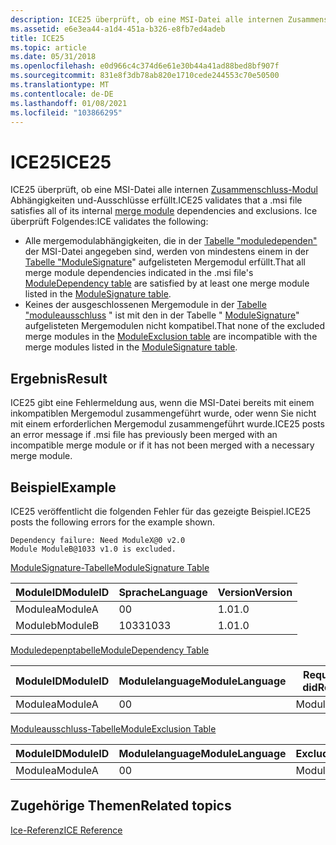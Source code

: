 ```yaml
---
description: ICE25 überprüft, ob eine MSI-Datei alle internen Zusammenschluss-Modul Abhängigkeiten und-Ausschlüsse erfüllt.
ms.assetid: e6e3ea44-a1d4-451a-b326-e8fb7ed4adeb
title: ICE25
ms.topic: article
ms.date: 05/31/2018
ms.openlocfilehash: e0d966c4c374d6e61e30b44a41ad88bed8bf907f
ms.sourcegitcommit: 831e8f3db78ab820e1710cede244553c70e50500
ms.translationtype: MT
ms.contentlocale: de-DE
ms.lasthandoff: 01/08/2021
ms.locfileid: "103866295"
---
```

# <a name="ice25"></a><span data-ttu-id="4dc9c-103">ICE25</span><span class="sxs-lookup"><span data-stu-id="4dc9c-103">ICE25</span></span>

<span data-ttu-id="4dc9c-104">ICE25 überprüft, ob eine MSI-Datei alle internen [Zusammenschluss-Modul](merge-modules.md) Abhängigkeiten und-Ausschlüsse erfüllt.</span><span class="sxs-lookup"><span data-stu-id="4dc9c-104">ICE25 validates that a .msi file satisfies all of its internal [merge module](merge-modules.md) dependencies and exclusions.</span></span> <span data-ttu-id="4dc9c-105">Ice überprüft Folgendes:</span><span class="sxs-lookup"><span data-stu-id="4dc9c-105">ICE validates the following:</span></span>

-   <span data-ttu-id="4dc9c-106">Alle mergemodulabhängigkeiten, die in der [Tabelle "moduledependen"](moduledependency-table.md) der MSI-Datei angegeben sind, werden von mindestens einem in der [Tabelle "ModuleSignature](modulesignature-table.md)" aufgelisteten Mergemodul erfüllt.</span><span class="sxs-lookup"><span data-stu-id="4dc9c-106">That all merge module dependencies indicated in the .msi file's [ModuleDependency table](moduledependency-table.md) are satisfied by at least one merge module listed in the [ModuleSignature table](modulesignature-table.md).</span></span>
-   <span data-ttu-id="4dc9c-107">Keines der ausgeschlossenen Mergemodule in der [Tabelle "moduleausschluss](moduleexclusion-table.md) " ist mit den in der Tabelle " [ModuleSignature](modulesignature-table.md)" aufgelisteten Mergemodulen nicht kompatibel.</span><span class="sxs-lookup"><span data-stu-id="4dc9c-107">That none of the excluded merge modules in the [ModuleExclusion table](moduleexclusion-table.md) are incompatible with the merge modules listed in the [ModuleSignature table](modulesignature-table.md).</span></span>

## <a name="result"></a><span data-ttu-id="4dc9c-108">Ergebnis</span><span class="sxs-lookup"><span data-stu-id="4dc9c-108">Result</span></span>

<span data-ttu-id="4dc9c-109">ICE25 gibt eine Fehlermeldung aus, wenn die MSI-Datei bereits mit einem inkompatiblen Mergemodul zusammengeführt wurde, oder wenn Sie nicht mit einem erforderlichen Mergemodul zusammengeführt wurde.</span><span class="sxs-lookup"><span data-stu-id="4dc9c-109">ICE25 posts an error message if .msi file has previously been merged with an incompatible merge module or if it has not been merged with a necessary merge module.</span></span>

## <a name="example"></a><span data-ttu-id="4dc9c-110">Beispiel</span><span class="sxs-lookup"><span data-stu-id="4dc9c-110">Example</span></span>

<span data-ttu-id="4dc9c-111">ICE25 veröffentlicht die folgenden Fehler für das gezeigte Beispiel.</span><span class="sxs-lookup"><span data-stu-id="4dc9c-111">ICE25 posts the following errors for the example shown.</span></span>

``` syntax
Dependency failure: Need ModuleX@0 v2.0 
Module ModuleB@1033 v1.0 is excluded.
```

[<span data-ttu-id="4dc9c-112">ModuleSignature-Tabelle</span><span class="sxs-lookup"><span data-stu-id="4dc9c-112">ModuleSignature Table</span></span>](modulesignature-table.md)



| <span data-ttu-id="4dc9c-113">ModuleID</span><span class="sxs-lookup"><span data-stu-id="4dc9c-113">ModuleID</span></span> | <span data-ttu-id="4dc9c-114">Sprache</span><span class="sxs-lookup"><span data-stu-id="4dc9c-114">Language</span></span> | <span data-ttu-id="4dc9c-115">Version</span><span class="sxs-lookup"><span data-stu-id="4dc9c-115">Version</span></span> |
|----------|----------|---------|
| <span data-ttu-id="4dc9c-116">Modulea</span><span class="sxs-lookup"><span data-stu-id="4dc9c-116">ModuleA</span></span>  | <span data-ttu-id="4dc9c-117">0</span><span class="sxs-lookup"><span data-stu-id="4dc9c-117">0</span></span>        | <span data-ttu-id="4dc9c-118">1.0</span><span class="sxs-lookup"><span data-stu-id="4dc9c-118">1.0</span></span>     |
| <span data-ttu-id="4dc9c-119">Moduleb</span><span class="sxs-lookup"><span data-stu-id="4dc9c-119">ModuleB</span></span>  | <span data-ttu-id="4dc9c-120">1033</span><span class="sxs-lookup"><span data-stu-id="4dc9c-120">1033</span></span>     | <span data-ttu-id="4dc9c-121">1.0</span><span class="sxs-lookup"><span data-stu-id="4dc9c-121">1.0</span></span>     |



 

[<span data-ttu-id="4dc9c-122">Moduledepenptabelle</span><span class="sxs-lookup"><span data-stu-id="4dc9c-122">ModuleDependency Table</span></span>](moduledependency-table.md)



| <span data-ttu-id="4dc9c-123">ModuleID</span><span class="sxs-lookup"><span data-stu-id="4dc9c-123">ModuleID</span></span> | <span data-ttu-id="4dc9c-124">Modulelanguage</span><span class="sxs-lookup"><span data-stu-id="4dc9c-124">ModuleLanguage</span></span> | <span data-ttu-id="4dc9c-125">Requirements did</span><span class="sxs-lookup"><span data-stu-id="4dc9c-125">RequiredID</span></span> | <span data-ttu-id="4dc9c-126">Requirements-Sprache</span><span class="sxs-lookup"><span data-stu-id="4dc9c-126">RequiredLanguage</span></span> | <span data-ttu-id="4dc9c-127">RequiredVersion</span><span class="sxs-lookup"><span data-stu-id="4dc9c-127">RequiredVersion</span></span> |
|----------|----------------|------------|------------------|-----------------|
| <span data-ttu-id="4dc9c-128">Modulea</span><span class="sxs-lookup"><span data-stu-id="4dc9c-128">ModuleA</span></span>  | <span data-ttu-id="4dc9c-129">0</span><span class="sxs-lookup"><span data-stu-id="4dc9c-129">0</span></span>              | <span data-ttu-id="4dc9c-130">Modulex</span><span class="sxs-lookup"><span data-stu-id="4dc9c-130">ModuleX</span></span>    | <span data-ttu-id="4dc9c-131">0</span><span class="sxs-lookup"><span data-stu-id="4dc9c-131">0</span></span>                | <span data-ttu-id="4dc9c-132">2.0</span><span class="sxs-lookup"><span data-stu-id="4dc9c-132">2.0</span></span>             |



 

[<span data-ttu-id="4dc9c-133">Moduleausschluss-Tabelle</span><span class="sxs-lookup"><span data-stu-id="4dc9c-133">ModuleExclusion Table</span></span>](moduleexclusion-table.md)



| <span data-ttu-id="4dc9c-134">ModuleID</span><span class="sxs-lookup"><span data-stu-id="4dc9c-134">ModuleID</span></span> | <span data-ttu-id="4dc9c-135">Modulelanguage</span><span class="sxs-lookup"><span data-stu-id="4dc9c-135">ModuleLanguage</span></span> | <span data-ttu-id="4dc9c-136">Excludädid</span><span class="sxs-lookup"><span data-stu-id="4dc9c-136">ExcludedID</span></span> | <span data-ttu-id="4dc9c-137">Excludecodlanguage</span><span class="sxs-lookup"><span data-stu-id="4dc9c-137">ExcludedLanguage</span></span> | <span data-ttu-id="4dc9c-138">Excludedminversion</span><span class="sxs-lookup"><span data-stu-id="4dc9c-138">ExcludedMinVersion</span></span> | <span data-ttu-id="4dc9c-139">Excludedmaxversion</span><span class="sxs-lookup"><span data-stu-id="4dc9c-139">ExcludedMaxVersion</span></span> |
|----------|----------------|------------|------------------|--------------------|--------------------|
| <span data-ttu-id="4dc9c-140">Modulea</span><span class="sxs-lookup"><span data-stu-id="4dc9c-140">ModuleA</span></span>  | <span data-ttu-id="4dc9c-141">0</span><span class="sxs-lookup"><span data-stu-id="4dc9c-141">0</span></span>              | <span data-ttu-id="4dc9c-142">Moduleb</span><span class="sxs-lookup"><span data-stu-id="4dc9c-142">ModuleB</span></span>    | <span data-ttu-id="4dc9c-143">1033</span><span class="sxs-lookup"><span data-stu-id="4dc9c-143">1033</span></span>             |                    |                    |



 

## <a name="related-topics"></a><span data-ttu-id="4dc9c-144">Zugehörige Themen</span><span class="sxs-lookup"><span data-stu-id="4dc9c-144">Related topics</span></span>

<dl> <dt>

[<span data-ttu-id="4dc9c-145">Ice-Referenz</span><span class="sxs-lookup"><span data-stu-id="4dc9c-145">ICE Reference</span></span>](ice-reference.md)
</dt> </dl>

 

 



